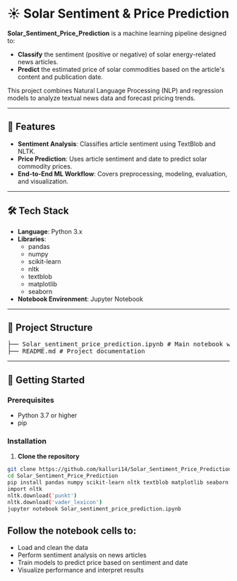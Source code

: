 # ☀️ Solar Sentiment & Price Prediction

**Solar_Sentiment_Price_Prediction** is a machine learning pipeline designed to:

- **Classify** the sentiment (positive or negative) of solar energy-related news articles.
- **Predict** the estimated price of solar commodities based on the article's content and publication date.

This project combines Natural Language Processing (NLP) and regression models to analyze textual news data and forecast pricing trends.

---

## 🧠 Features

- **Sentiment Analysis**: Classifies article sentiment using TextBlob and NLTK.
- **Price Prediction**: Uses article sentiment and date to predict solar commodity prices.
- **End-to-End ML Workflow**: Covers preprocessing, modeling, evaluation, and visualization.

---

## 🛠️ Tech Stack

- **Language**: Python 3.x
- **Libraries**:
  - pandas
  - numpy
  - scikit-learn
  - nltk
  - textblob
  - matplotlib
  - seaborn
- **Notebook Environment**: Jupyter Notebook

---

## 📁 Project Structure
<pre>
├── Solar_sentiment_price_prediction.ipynb # Main notebook with full pipeline
├── README.md # Project documentation
</pre>
---

## 🚀 Getting Started

### Prerequisites

- Python 3.7 or higher
- pip

### Installation

1. **Clone the repository**

```bash
git clone https://github.com/kalluri14/Solar_Sentiment_Price_Prediction.git
cd Solar_Sentiment_Price_Prediction
pip install pandas numpy scikit-learn nltk textblob matplotlib seaborn
import nltk
nltk.download('punkt')
nltk.download('vader_lexicon')
jupyter notebook Solar_sentiment_price_prediction.ipynb
```
## Follow the notebook cells to:

- Load and clean the data
- Perform sentiment analysis on news articles
- Train models to predict price based on sentiment and date
- Visualize performance and interpret results
